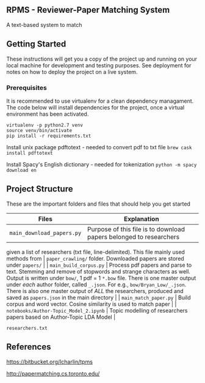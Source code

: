 RPMS - Reviewer-Paper Matching System
-------------------------------------

A text-based system to match 

## Getting Started
These instructions will get you a copy of the project up and running on your local machine 
for development and testing purposes. See deployment for notes on how to deploy the project on a live system.

### Prerequisites
It is recommended to use virtualenv for a clean dependency managament. The code below will
install dependencies for the project, once a virtual environment has been activated.

```
virtualenv -p python2.7 venv
source venv/bin/activate
pip install -r requirements.txt
```

Install unix package pdftotext - needed to convert pdf to txt file
```brew cask install pdftotext```


Install Spacy's English dictionary - needed for tokenization
```python -m spacy download en```


## Project Structure

These are the important folders and files that should help you get started

| Files | Explanation |
|-------|-------------|
| `main_download_papers.py` | Purpose of this file is to download papers belonged to researchers 
given a list of researchers (txt file, line-delimited). This file mainly used methods from 
| `paper_crawling/` folder. Downloaded papers are stored under `papers/` |
| `main_build_corpus.py` | Process pdf papers and parse to text. Stemming and remove of stopwords
and strange characters as well. Output is written under `bow/`, 1 pdf = 1 `*.bow` file. There is one 
master output under *each* author folder, called `_.json`. For e.g., `bow/Bryan_Low/_.json`.
There is also one master output of *ALL* the researchers, produced and saved as `papers.json` 
in the main directory |
| `main_match_paper.py` | Build corpus and word vector. Cosine similarity is used to match paper | 
| `notebooks/Author-Topic_Model_2.ipynb` | Topic modelling of researchers papers 
based on Author-Topic LDA Model |


`researchers.txt` 

References
----------

https://bitbucket.org/lcharlin/tpms

http://papermatching.cs.toronto.edu/
